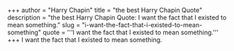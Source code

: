 +++
author = "Harry Chapin"
title = "the best Harry Chapin Quote"
description = "the best Harry Chapin Quote: I want the fact that I existed to mean something."
slug = "i-want-the-fact-that-i-existed-to-mean-something"
quote = '''I want the fact that I existed to mean something.'''
+++
I want the fact that I existed to mean something.
